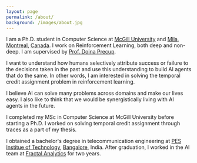 ```yaml
---
layout: page
permalink: /about/
background: /images/about.jpg
---
```


I am a Ph.D. student in Computer Science at <a href="https://www.mcgill.ca/">McGill University</a> and <a href = "https://mila.quebec/">Mila</a>, <a href="https://www.youtube.com/watch?v=Zju55DosmUY">Montreal</a>, <a href = "https://www.youtube.com/watch?v=EsL_TAfQxH8">Canada</a>. I work on Reinforcement Learning, both deep and non-deep. I am supervised by <a href = "https://en.wikipedia.org/wiki/Doina_Precup">Prof. Doina Precup</a>.

I want to understand how humans selectively attribute success or failure to the decisions taken in the past and use this understanding to build AI agents that do the same. In other words, I am interested in solving the temporal credit assignment problem in reinforcement learning.

I believe AI can solve many problems across domains and make our lives easy. I also like to think that we would be synergistically living with AI agents in the future.

I completed my MSc in Computer Science at McGill University before starting a Ph.D. I worked on solving temporal credit assignment through traces as a part of my thesis.

I obtained a bachelor's degree in telecommunication engineering at <a href="https://www.pes.edu/">PES Institue of Technology</a>, <a href="https://en.wikipedia.org/wiki/Bangalore">Bangalore</a>, India. After graduation, I worked in the AI team at <a href="https://fractal.ai/">Fractal Analytics</a> for two years.
